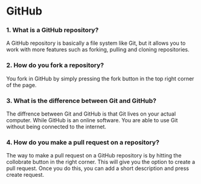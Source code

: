 # GitHub

### 1. **What is a GitHub repository?**

A GitHub repository is basically a file system like Git, but it allows you to work with more features such as forking, pulling and cloning repositories. 

### 2. **How do you fork a repository?**

You fork in GitHub by simply pressing the fork button in the top right corner of the page.


### 3. **What is the difference between Git and GitHub?**

The diffrence between Git and GitHub is that Git lives on your actual computer. While GitHub is an online software. You are able to use Git without being connected to the internet.

### 4. **How do you make a pull request on a repository?**

The way to make a pull request on a GitHub repository is by hitting the collobrate button in the right corner. This will give you the option to create a pull request. Once you do this, you can add a short description and press create request.




